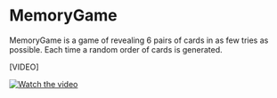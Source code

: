 # MemoryGame
MemoryGame is a game of revealing 6 pairs of cards in as few tries as possible. Each time a random order of cards is generated.

[VIDEO]

[![Watch the video](https://img.youtube.com/vi/RmZWOV99JzY/hqdefault.jpg)](https://www.youtube.com/watch?v=RmZWOV99JzY)

